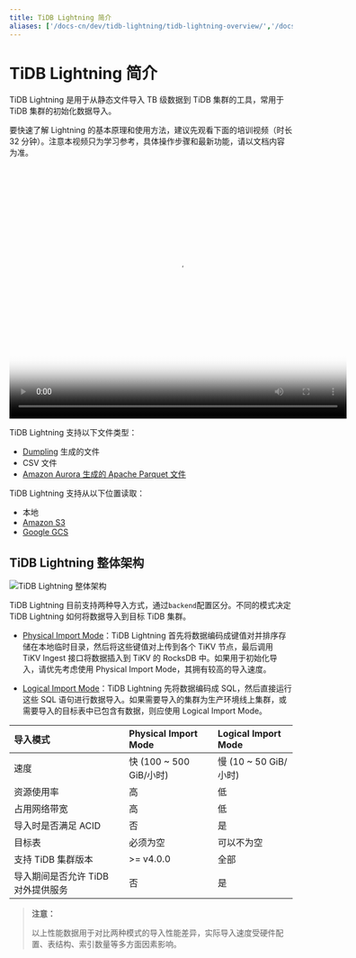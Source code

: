 ```yaml
---
title: TiDB Lightning 简介
aliases: ['/docs-cn/dev/tidb-lightning/tidb-lightning-overview/','/docs-cn/dev/reference/tools/tidb-lightning/overview/','/docs-cn/tools/lightning/overview-architecture/','/zh/tidb/dev/tidb-lightning-backends/','/docs-cn/dev/tidb-lightning/tidb-lightning-backends/','/docs-cn/dev/reference/tools/tidb-lightning/backend/','/zh/tidb/dev/tidb-lightning-tidb-backend','/docs-cn/dev/tidb-lightning/tidb-lightning-tidb-backend/','/docs-cn/dev/loader-overview/','/docs-cn/dev/reference/tools/loader/','/docs-cn/tools/loader/','/docs-cn/dev/load-misuse-handling/','/docs-cn/dev/reference/tools/error-case-handling/load-misuse-handling/','/zh/tidb/dev/loader-overview/']
---
```


# TiDB Lightning 简介

TiDB Lightning 是用于从静态文件导入 TB 级数据到 TiDB 集群的工具，常用于 TiDB 集群的初始化数据导入。

要快速了解 Lightning 的基本原理和使用方法，建议先观看下面的培训视频（时长 32 分钟）。注意本视频只为学习参考，具体操作步骤和最新功能，请以文档内容为准。

<video src="https://tidb-docs.s3.us-east-2.amazonaws.com/compressed+-+Lesson+19.mp4" width="600px" height="450px" controls="controls" poster="https://tidb-docs.s3.us-east-2.amazonaws.com/thumbnail+-+lesson+19.png"></video>

TiDB Lightning 支持以下文件类型：

- [Dumpling](/dumpling-overview.md) 生成的文件
- CSV 文件
- [Amazon Aurora 生成的 Apache Parquet 文件](/migrate-aurora-to-tidb.md)

TiDB Lightning 支持从以下位置读取：

- 本地
- [Amazon S3](/br/backup-and-restore-storages.md#s3-的-url-参数)
- [Google GCS](/br/backup-and-restore-storages.md#gcs-的-url-参数)

## TiDB Lightning 整体架构

![TiDB Lightning 整体架构](/media/tidb-lightning-architecture.png)

TiDB Lightning 目前支持两种导入方式，通过`backend`配置区分。不同的模式决定 TiDB Lightning 如何将数据导入到目标 TiDB 集群。

- [Physical Import Mode](/tidb-lightning/tidb-lightning-sst-mode.md)：TiDB Lightning 首先将数据编码成键值对并排序存储在本地临时目录，然后将这些键值对上传到各个 TiKV 节点，最后调用 TiKV Ingest 接口将数据插入到 TiKV 的 RocksDB 中。如果用于初始化导入，请优先考虑使用 Physical Import Mode，其拥有较高的导入速度。

- [Logical Import Mode](/tidb-lightning/tidb-lightning-sql-mode.md)：TiDB Lightning 先将数据编码成 SQL，然后直接运行这些 SQL 语句进行数据导入。如果需要导入的集群为生产环境线上集群，或需要导入的目标表中已包含有数据，则应使用 Logical Import Mode。

| 导入模式 | Physical Import Mode | Logical Import Mode |
|:---|:---|:---|
| 速度 | 快 (100 ~ 500 GiB/小时) | 慢 (10 ~ 50 GiB/小时) |
| 资源使用率 | 高 | 低 |
| 占用网络带宽 | 高 | 低 |
| 导入时是否满足 ACID | 否 | 是 |
| 目标表 | 必须为空 |  可以不为空 |
| 支持 TiDB 集群版本 | >= v4.0.0| 全部 |
| 导入期间是否允许 TiDB 对外提供服务 | 否 | 是 |

> **注意：**
>
> 以上性能数据用于对比两种模式的导入性能差异，实际导入速度受硬件配置、表结构、索引数量等多方面因素影响。